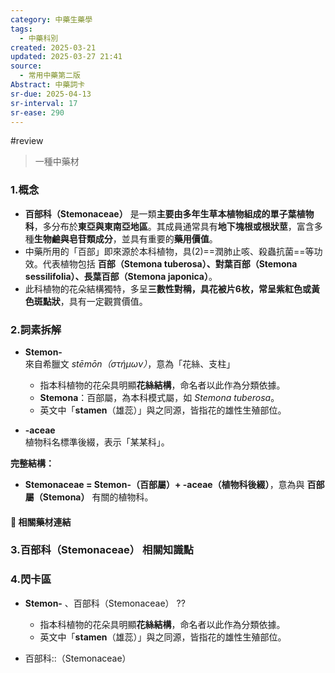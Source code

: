 ```yaml
---
category: 中藥生藥學
tags:
  - 中藥科別
created: 2025-03-21
updated: 2025-03-27 21:41
source:
  - 常用中藥第二版
Abstract: 中藥詞卡
sr-due: 2025-04-13
sr-interval: 17
sr-ease: 290
---
```

#review
> 一種中藥材
### 1.概念
- **百部科（Stemonaceae）** 是一類**主要由多年生草本植物組成的單子葉植物科**，多分布於**東亞與東南亞地區**。其成員通常具有**地下塊根或根狀莖**，富含多種**生物鹼與皂苷類成分**，並具有重要的**藥用價值**。  
- 中藥所用的「百部」即來源於本科植物，具(2)==潤肺止咳、殺蟲抗菌==等功效。代表植物包括 **百部（Stemona tuberosa）、對葉百部（Stemona sessilifolia）、長葉百部（Stemona japonica）**。  
- 此科植物的花朵結構獨特，多呈**三數性對稱，具花被片6枚，常呈紫紅色或黃色斑點狀**，具有一定觀賞價值。 <!--SR:!2025-03-31,4,290-->

### 2.詞素拆解
- **Stemon-**  
  來自希臘文 *stēmōn（στήμων）*，意為「花絲、支柱」  
  - 指本科植物的花朵具明顯**花絲結構**，命名者以此作為分類依據。  
  - **Stemona**：百部屬，為本科模式屬，如 *Stemona tuberosa*。  
  - 英文中「**stamen**（雄蕊）」與之同源，皆指花的雄性生殖部位。  

- **-aceae**  
  植物科名標準後綴，表示「某某科」。

**完整結構：**
- **Stemonaceae = Stemon-（百部屬）+ -aceae（植物科後綴）**，意為與 **百部屬（Stemona）** 有關的植物科。

#### 📌 相關藥材連結



### 3.百部科（Stemonaceae） 相關知識點




### 4.閃卡區


- **Stemon-**  、百部科（Stemonaceae）
??
  - 指本科植物的花朵具明顯**花絲結構**，命名者以此作為分類依據。  
  - 英文中「**stamen**（雄蕊）」與之同源，皆指花的雄性生殖部位。 <!--SR:!2025-03-31,4,290!2025-03-30,3,270-->  


- 百部科::（Stemonaceae） <!--SR:!2025-03-31,4,290-->